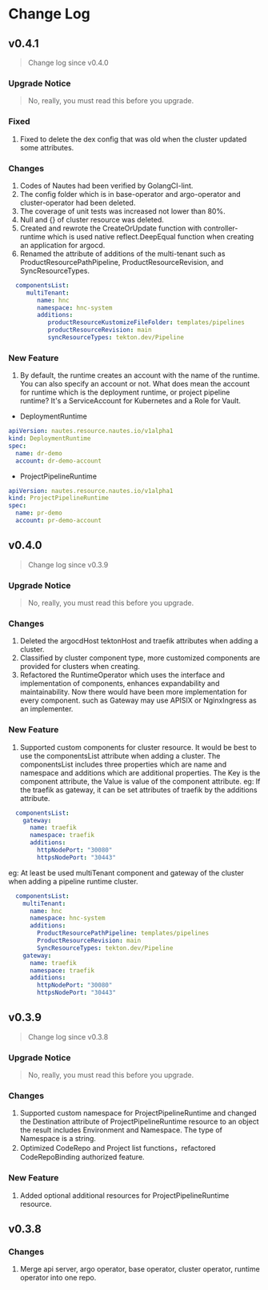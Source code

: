 # Change Log

## v0.4.1

> Change log since v0.4.0

### Upgrade Notice

> No, really, you must read this before you upgrade.

### Fixed
1. Fixed to delete the dex config that was old when the cluster updated some attributes.

### Changes
1. Codes of Nautes had been verified by GolangCI-lint.
2. The config folder which is in base-operator and argo-operator and cluster-operator had been deleted.
3. The coverage of unit tests was increased not lower than 80%.
4. Null and {} of cluster resource was deleted.
5. Created and rewrote the CreateOrUpdate function with controller-runtime which is used native reflect.DeepEqual function when creating an application for argocd.
6. Renamed the attribute of additions of the multi-tenant such as ProductResourcePathPipeline, ProductResourceRevision, and SyncResourceTypes.
```yaml
  componentsList:
     multiTenant:
        name: hnc
        namespace: hnc-system
        additions:
           productResourceKustomizeFileFolder: templates/pipelines
           productResourceRevision: main
           syncResourceTypes: tekton.dev/Pipeline
```

### New Feature
1. By default, the runtime creates an account with the name of the runtime. You can also specify an account or not.
   What does mean the account for runtime which is the deployment runtime, or project pipeline runtime? It's a ServiceAccount for Kubernetes and a Role for Vault.
- DeploymentRuntime
```yaml
apiVersion: nautes.resource.nautes.io/v1alpha1
kind: DeploymentRuntime
spec:
  name: dr-demo
  account: dr-demo-account
```
- ProjectPipelineRuntime
```yaml
apiVersion: nautes.resource.nautes.io/v1alpha1
kind: ProjectPipelineRuntime
spec:
  name: pr-demo
  account: pr-demo-account
```

## v0.4.0

> Change log since v0.3.9

### Upgrade Notice

> No, really, you must read this before you upgrade.

### Changes
1. Deleted the argocdHost tektonHost and traefik attributes when adding a cluster.
2. Classified by cluster component type, more customized components are provided for clusters when creating.
3. Refactored the RuntimeOperator which uses the interface and implementation of components, enhances expandability and maintainability.
   Now there would have been more implementation for every component. such as Gateway may use APISIX or NginxIngress as an implementer.

### New Feature
1. Supported custom components for cluster resource. It would be best to use the componentsList attribute when adding a cluster. 
The componentsList includes three properties which are name and namespace and additions which are additional properties. The Key is the component attribute, the Value is value of the component attribute.
eg: If the traefik as gateway, it can be set attributes of traefik by the additions attribute.
```yaml
  componentsList:
    gateway:
      name: traefik
      namespace: traefik
      additions:
        httpNodePort: "30080"
        httpsNodePort: "30443"
```

eg: At least be used multiTenant component and gateway of the cluster when adding a pipeline runtime cluster.
```yaml
  componentsList:
    multiTenant:
      name: hnc
      namespace: hnc-system
      additions:
        ProductResourcePathPipeline: templates/pipelines
        ProductResourceRevision: main
        SyncResourceTypes: tekton.dev/Pipeline
    gateway:
      name: traefik
      namespace: traefik
      additions:
        httpNodePort: "30080"
        httpsNodePort: "30443"
```

## v0.3.9

> Change log since v0.3.8

### Upgrade Notice

> No, really, you must read this before you upgrade.

### Changes
1. Supported custom namespace for ProjectPipelineRuntime and changed the Destination attribute of ProjectPipelineRuntime resource to an object the result includes Environment and Namespace. The type of Namespace is a string.
2. Optimized CodeRepo and Project list functions，refactored CodeRepoBinding authorized feature.

### New Feature
1.  Added optional additional resources for ProjectPipelineRuntime resource.

## v0.3.8

### Changes
1. Merge api server, argo operator, base operator, cluster operator, runtime operator into one repo.
